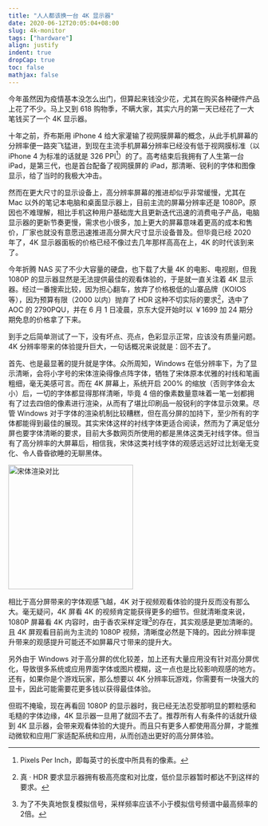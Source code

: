 ```yaml
---
title: "人人都该换一台 4K 显示器"
date: 2020-06-12T20:05:04+08:00
slug: 4k-monitor
tags: ["hardware"]
align: justify
indent: true
dropCap: true
toc: false
mathjax: false
---
```






今年虽然因为疫情基本没怎么出门，但算起来钱没少花，尤其在购买各种硬件产品上花了不少。马上又到 618 购物季，不瞒大家，其实六月的第一天已经花了一大笔钱买了一个 4K 显示器。

<!--more-->

十年之前，乔布斯用 iPhone 4 给大家灌输了视网膜屏幕的概念，从此手机屏幕的分辨率便一路突飞猛进，到现在主流手机屏幕分辨率已经没有低于视网膜标准（以 iPhone 4 为标准的话就是 326 PPI[^1]）的了。高考结束后我拥有了人生第一台 iPad，是第三代，也是首台配备了视网膜屏的 iPad，那清晰、锐利的字体和图像显示，给了当时的我极大冲击。

然而在更大尺寸的显示设备上，高分辨率屏幕的推进却似乎非常缓慢，尤其在 Mac 以外的笔记本电脑和桌面显示器上，目前主流的屏幕分辨率还是 1080P。原因也不难理解，相比手机这种用户基础庞大且更新迭代迅速的消费电子产品，电脑显示器的更新节奏更慢，需求也小很多，加上更大的屏幕意味着更高的成本和售价，厂家也就没有意愿迅速推进高分屏大尺寸显示设备普及。但毕竟已经 2020 年了，4K 显示器面板的价格已经不像过去几年那样高高在上，4K 的时代该到来了。

今年折腾 NAS 买了不少大容量的硬盘，也下载了大量 4K 的电影、电视剧，但我 1080P 的显示器显然是无法提供最佳的观看体验的，于是就一直关注着 4K 显示器。经过一番搜索比较，因为担心翻车，放弃了价格极低的山寨品牌（KOIOS 等），因为预算有限（2000 以内）抛弃了 HDR 这种不切实际的要求[^2]，选中了 AOC 的 2790PQU，并在 6 月 1 日凌晨，京东大促开始时以 ￥1699 加 24 期分期免息的价格拿了下来。

到手之后简单测试了一下，没有坏点、亮点，色彩显示正常，应该没有质量问题。4K 分辨率带来的体验提升巨大，一句话概况来说就是：回不去了。

首先、也是最显著的提升就是字体。众所周知，Windows 在低分辨率下，为了显示清晰，会将小字号的宋体渲染得像点阵字体，牺牲了宋体原本优雅的衬线和笔画粗细，毫无美感可言。而在 4K 屏幕上，系统开启 200% 的缩放（否则字体会太小）后，一切的字体都显得那样清晰，毕竟 4 倍的像素数量意味着一笔一划都拥有了过去四倍的像素进行渲染，从而有了堪比印刷品一般锐利的字体显示效果。尽管 Windows 对于字体的渲染机制比较糟糕，但在高分屏的加持下，至少所有的字体都能得到最佳的展现。其实宋体这样的衬线字体更适合阅读，然而为了满足低分屏也要字体清晰的要求，目前大多数网页所使用的都是黑体这类无衬线字体。但当有了高分辨率的大屏幕后，相信我，宋体这类衬线字体的观感远远好过比划毫无变化、令人昏昏欲睡的无聊黑体。

<img src="/4k-monitor/font.png" width="250"  title="宋体渲染对比">

相比于高分屏带来的字体观感飞越，4K 对于视频观看体验的提升反而没有那么大。毫无疑问，4K 屏看 4K 的视频肯定能获得更多的细节。但就清晰度来说，1080P 屏幕看 4K 内容时，由于香农采样定理[^3]的存在，其实观感是更加清晰的。且 4K 屏观看目前尚为主流的 1080P 视频，清晰度必然是下降的。因此分辨率提升带来的观感提升可能还不如屏幕尺寸带来的提升大。

另外由于 Windows 对于高分屏的优化较差，加上还有大量应用没有针对高分屏优化，导致很多系统或应用界面字体或图片模糊，这一点也是比较影响观感的地方。还有，如果你是个游戏玩家，那么想要以 4K 分辨率玩游戏，你需要有一块强大的显卡，因此可能需要花更多钱以获得最佳体验。

但瑕不掩瑜，现在再看回 1080P 的显示器时，我已经无法忍受那明显的颗粒感和毛糙的字体边缘，4K 显示器一旦用了就回不去了。推荐所有人有条件的话就升级到 4K 显示器，会带来观看体验的大提升。而且只有更多人都使用高分屏，才能推动微软和应用厂家适配系统和应用，从而创造出更好的高分屏体验。

[^1]: Pixels Per Inch，即每英寸的长度中所具有的像素。
[^2]: 真 · HDR 要求显示器拥有极高亮度和对比度，低价显示器暂时都达不到这样的要求。
[^3]: 为了不失真地恢复模拟信号，采样频率应该不小于模拟信号频谱中最高频率的2倍。




